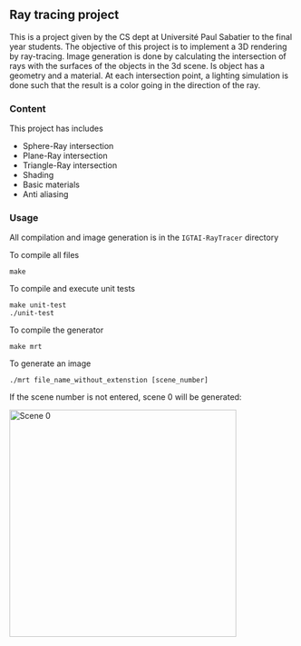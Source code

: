 ## Ray tracing project

This is a project given by the CS dept at Université Paul Sabatier to the final year students. The objective of this project is to implement a 3D rendering by ray-tracing. Image generation is done by calculating the intersection of rays with the surfaces of the objects in the 3d scene. Is object has a geometry and a material. At each intersection point, a lighting simulation is done such that the result is a color going in the direction of the ray.

### Content

This project has includes

* Sphere-Ray intersection
* Plane-Ray intersection
* Triangle-Ray intersection
* Shading
* Basic materials
* Anti aliasing


### Usage

All compilation and image generation is in the `IGTAI-RayTracer` directory

To compile all files
```
make
```

To compile and execute unit tests
```
make unit-test
./unit-test
```

To compile the generator
```
make mrt
```

To generate an image
```
./mrt file_name_without_extenstion [scene_number]
```
If the scene number is not entered, scene 0 will be generated:

<img src="https://raw.githubusercontent.com/RainAlexandra/TP_IGTAI/master/myImgs/tp32-scene0.png" width="400" title="Scene 0">
